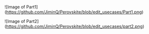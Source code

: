 ![Image of Part1]
(https://github.com/JiminQ/Perovskite/blob/edit_usecases/Part1.png)

![Image of Part2]
(https://github.com/JiminQ/Perovskite/blob/edit_usecases/part2.png)


